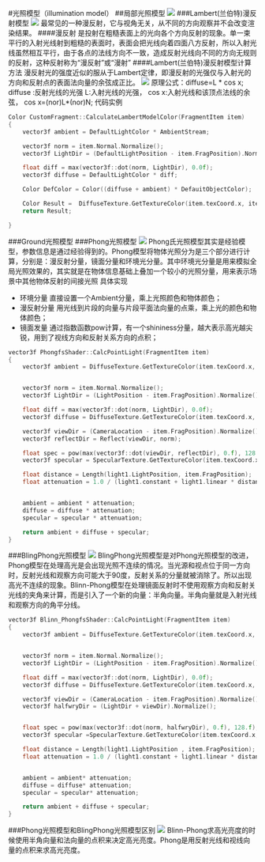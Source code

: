 #光照模型（illumination model）
##局部光照模型
![](https://pic1.zhimg.com/80/v2-c2ae1722e7e3c9bdb2923d95a5de1048_720w.jpg)
###Lambert(兰伯特)漫反射模型
![](https://pic3.zhimg.com/80/v2-b0e289b3996febff2d05a63a361c671a_720w.jpg)
最常见的一种漫反射，它与视角无关，从不同的方向观察并不会改变渲染结果。
####漫反射
是投射在粗糙表面上的光向各个方向反射的现象。单一束平行的入射光线射到粗糙的表面时，表面会把光线向着四面八方反射，所以入射光线虽然相互平行，由于各点的法线方向不一致，造成反射光线向不同的方向无规则的反射，这种反射称为“漫反射”或“漫射”
####Lambert(兰伯特)漫反射模型计算方法
漫反射光的强度近似的服从于Lambert定律，即漫反射的光强仅与入射光的方向和反射点的表面法向量的余弦成正比。
![](https://pic1.zhimg.com/80/v2-23b25444d08ec8ab00c26cf7ad3f22d0_720w.jpg)
原理公式：diffuse=L * cos x;
diffuse :反射光线的光强
L:入射光线的光强，
cos x:入射光线和该顶点法线的余弦，  cos x=(nor)L*(nor)N;
代码实例
~~~c++
Color CustomFragment::CalculateLambertModelColor(FragmentItem item)
{
	vector3f ambient = DefaultLightColor * AmbientStream;

	vector3f norm = item.Normal.Normalize();
	vector3f LightDir = (DefaultLightPosition - item.FragPosition).Normalize();

	float diff = max(vector3f::dot(norm, LightDir), 0.0f);
	vector3f diffuse = DefaultLightColor * diff;

	Color DefColor = Color((diffuse + ambient) * DefauitObjectColor);

	Color Result =  DiffuseTexture.GetTextureColor(item.texCoord.x, item.texCoord.y)*(diffuse + ambient);
	return Result;

}
~~~
###Ground光照模型
###Phong光照模型
![](https://pic2.zhimg.com/80/v2-e42efe5660e8aaddea68027b7c3990ad_720w.jpg)
Phong氏光照模型其实是经验模型，参数信息是通过经验得到的。Phong模型将物体光照分为是三个部分进行计算，分别是：漫反射分量，镜面分量和环境光分量。其中环境光分量是用来模拟全局光照效果的，其实就是在物体信息基础上叠加一个较小的光照分量，用来表示场景中其他物体反射的间接光照
具体实现
* 环境分量  直接设置一个Ambient分量，乘上光照颜色和物体颜色；
* 漫反射分量 用光线到片段的向量与片段平面法向量的点乘，乘上光的颜色和物体颜色；
* 镜面发量 通过指数函数pow计算，有一个shininess分量，越大表示高光越尖锐，用到了视线方向和反射关系方向的点积；

~~~c++
vector3f PhongfsShader::CalcPointLight(FragmentItem item)
{
	vector3f ambient = DiffuseTexture.GetTextureColor(item.texCoord.x, item.texCoord.y) * AmbientStream * light1.ambient;


	vector3f norm = item.Normal.Normalize();
	vector3f LightDir = (LightPosition - item.FragPosition).Normalize();

	float diff = max(vector3f::dot(norm, LightDir), 0.0f);
	vector3f diffuse = DiffuseTexture.GetTextureColor(item.texCoord.x, item.texCoord.y) * light1.diffuse * diff;

	vector3f viewDir = (CameraLocation - item.FragPosition).Normalize();
	vector3f reflectDir = Reflect(viewDir, norm);

	float spec = pow(max(vector3f::dot(viewDir, reflectDir), 0.f), 128.f);
	vector3f specular = SpecularTexture.GetTextureColor(item.texCoord.x, item.texCoord.y) * light1.specular * specularStreangth * spec;

	float distance = Length(light1.LightPosition, item.FragPosition);
	float attenuation = 1.0 / (light1.constant + light1.linear * distance + light1.quadratic * (distance * distance));


	ambient = ambient * attenuation;
	diffuse = diffuse * attenuation;
	specular = specular * attenuation;

	return ambient + diffuse + specular;
}
~~~ 
###BlingPhong光照模型
![](https://pic2.zhimg.com/80/v2-2fc53537ea5e56fcd207a99a8b82d8f5_720w.jpg)
BlingPhong光照模型是对Phong光照模型的改进，Phong模型在处理高光是会出现光照不连续的情况。当光源和视点位于同一方向时，反射光线和观察方向可能大于90度，反射关系的分量就被消除了。所以出现高光不连续的现象。Blinn-Phong模型在处理镜面反射时不使用观察方向和反射关光线的夹角来计算，而是引入了一个新的向量：半角向量。半角向量就是入射光线和观察方向的角平分线。
~~~c++
vector3f Blinn_PhongfsShader::CalcPointLight(FragmentItem item)
{
	vector3f ambient = DiffuseTexture.GetTextureColor(item.texCoord.x, item.texCoord.y)* AmbientStream*light1.ambient ;


	vector3f norm = item.Normal.Normalize();
	vector3f LightDir = (LightPosition - item.FragPosition).Normalize();

	float diff = max(vector3f::dot(norm, LightDir), 0.0f);
	vector3f diffuse = DiffuseTexture.GetTextureColor(item.texCoord.x, item.texCoord.y) * light1.diffuse * diff;

	vector3f viewDir = (CameraLocation - item.FragPosition).Normalize();
	vector3f halfwryDir = (LightDir + viewDir).Normalize();


	float spec = pow(max(vector3f::dot(norm, halfwryDir), 0.f), 128.f);
	vector3f specular =SpecularTexture.GetTextureColor(item.texCoord.x, item.texCoord.y)* light1.specular * specularStreangth * spec;

	float distance = Length(light1.LightPosition , item.FragPosition);
	float attenuation = 1.0 / (light1.constant + light1.linear * distance + light1.quadratic * (distance * distance));


	ambient = ambient* attenuation;
	diffuse = diffuse* attenuation;
	specular = specular* attenuation;

	return ambient + diffuse + specular;
}
~~~
###Phong光照模型和BlingPhong光照模型区别
![](https://learnopengl-cn.github.io/img/05/01/advanced_lighting_comparrison.png)
Blinn-Phong求高光亮度的时候使用半角向量和法向量的点积来决定高光亮度。Phong是用反射光线和视线向量的点积来求高光亮度。